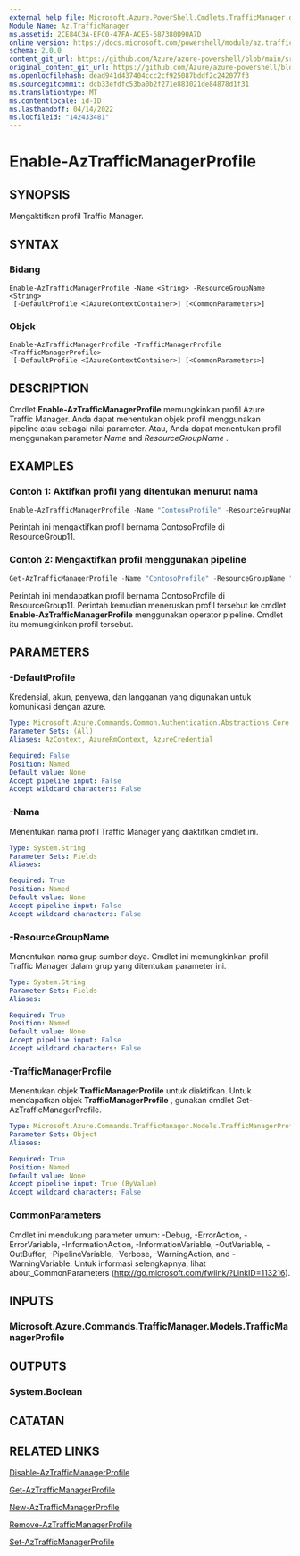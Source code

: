 ```yaml
---
external help file: Microsoft.Azure.PowerShell.Cmdlets.TrafficManager.dll-Help.xml
Module Name: Az.TrafficManager
ms.assetid: 2CE84C3A-EFC0-47FA-ACE5-687380D90A7D
online version: https://docs.microsoft.com/powershell/module/az.trafficmanager/enable-aztrafficmanagerprofile
schema: 2.0.0
content_git_url: https://github.com/Azure/azure-powershell/blob/main/src/TrafficManager/TrafficManager/help/Enable-AzTrafficManagerProfile.md
original_content_git_url: https://github.com/Azure/azure-powershell/blob/main/src/TrafficManager/TrafficManager/help/Enable-AzTrafficManagerProfile.md
ms.openlocfilehash: dead941d437404ccc2cf925087bddf2c242077f3
ms.sourcegitcommit: dcb33efdfc53ba0b2f271e883021de84878d1f31
ms.translationtype: MT
ms.contentlocale: id-ID
ms.lasthandoff: 04/14/2022
ms.locfileid: "142433481"
---
```

# Enable-AzTrafficManagerProfile

## SYNOPSIS
Mengaktifkan profil Traffic Manager.

## SYNTAX

### Bidang
```
Enable-AzTrafficManagerProfile -Name <String> -ResourceGroupName <String>
 [-DefaultProfile <IAzureContextContainer>] [<CommonParameters>]
```

### Objek
```
Enable-AzTrafficManagerProfile -TrafficManagerProfile <TrafficManagerProfile>
 [-DefaultProfile <IAzureContextContainer>] [<CommonParameters>]
```

## DESCRIPTION
Cmdlet **Enable-AzTrafficManagerProfile** memungkinkan profil Azure Traffic Manager.
Anda dapat menentukan objek profil menggunakan pipeline atau sebagai nilai parameter.
Atau, Anda dapat menentukan profil menggunakan parameter *Name* and *ResourceGroupName* .

## EXAMPLES

### Contoh 1: Aktifkan profil yang ditentukan menurut nama
```powershell
Enable-AzTrafficManagerProfile -Name "ContosoProfile" -ResourceGroupName "ResourceGroup11"
```

Perintah ini mengaktifkan profil bernama ContosoProfile di ResourceGroup11.

### Contoh 2: Mengaktifkan profil menggunakan pipeline
```powershell
Get-AzTrafficManagerProfile -Name "ContosoProfile" -ResourceGroupName "ResourceGroup11" | Enable-AzTrafficManagerProfile
```

Perintah ini mendapatkan profil bernama ContosoProfile di ResourceGroup11.
Perintah kemudian meneruskan profil tersebut ke cmdlet **Enable-AzTrafficManagerProfile** menggunakan operator pipeline.
Cmdlet itu memungkinkan profil tersebut.

## PARAMETERS

### -DefaultProfile
Kredensial, akun, penyewa, dan langganan yang digunakan untuk komunikasi dengan azure.

```yaml
Type: Microsoft.Azure.Commands.Common.Authentication.Abstractions.Core.IAzureContextContainer
Parameter Sets: (All)
Aliases: AzContext, AzureRmContext, AzureCredential

Required: False
Position: Named
Default value: None
Accept pipeline input: False
Accept wildcard characters: False
```

### -Nama
Menentukan nama profil Traffic Manager yang diaktifkan cmdlet ini.

```yaml
Type: System.String
Parameter Sets: Fields
Aliases:

Required: True
Position: Named
Default value: None
Accept pipeline input: False
Accept wildcard characters: False
```

### -ResourceGroupName
Menentukan nama grup sumber daya.
Cmdlet ini memungkinkan profil Traffic Manager dalam grup yang ditentukan parameter ini.

```yaml
Type: System.String
Parameter Sets: Fields
Aliases:

Required: True
Position: Named
Default value: None
Accept pipeline input: False
Accept wildcard characters: False
```

### -TrafficManagerProfile
Menentukan objek **TrafficManagerProfile** untuk diaktifkan.
Untuk mendapatkan objek **TrafficManagerProfile** , gunakan cmdlet Get-AzTrafficManagerProfile.

```yaml
Type: Microsoft.Azure.Commands.TrafficManager.Models.TrafficManagerProfile
Parameter Sets: Object
Aliases:

Required: True
Position: Named
Default value: None
Accept pipeline input: True (ByValue)
Accept wildcard characters: False
```

### CommonParameters
Cmdlet ini mendukung parameter umum: -Debug, -ErrorAction, -ErrorVariable, -InformationAction, -InformationVariable, -OutVariable, -OutBuffer, -PipelineVariable, -Verbose, -WarningAction, and -WarningVariable. Untuk informasi selengkapnya, lihat about_CommonParameters (http://go.microsoft.com/fwlink/?LinkID=113216).

## INPUTS

### Microsoft.Azure.Commands.TrafficManager.Models.TrafficManagerProfile

## OUTPUTS

### System.Boolean

## CATATAN

## RELATED LINKS

[Disable-AzTrafficManagerProfile](./Disable-AzTrafficManagerProfile.md)

[Get-AzTrafficManagerProfile](./Get-AzTrafficManagerProfile.md)

[New-AzTrafficManagerProfile](./New-AzTrafficManagerProfile.md)

[Remove-AzTrafficManagerProfile](./Remove-AzTrafficManagerProfile.md)

[Set-AzTrafficManagerProfile](./Set-AzTrafficManagerProfile.md)


